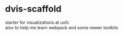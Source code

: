 # dvis-scaffold
starter for visualizations at uofc  
also to help me learn webpack and some newer toolkits



